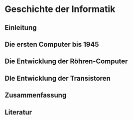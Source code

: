 # Geschichte der Informatik

## Einleitung

## Die ersten Computer bis 1945

## Die Entwicklung der Röhren-Computer

## DIe Entwicklung der Transistoren

## Zusammenfassung

## Literatur